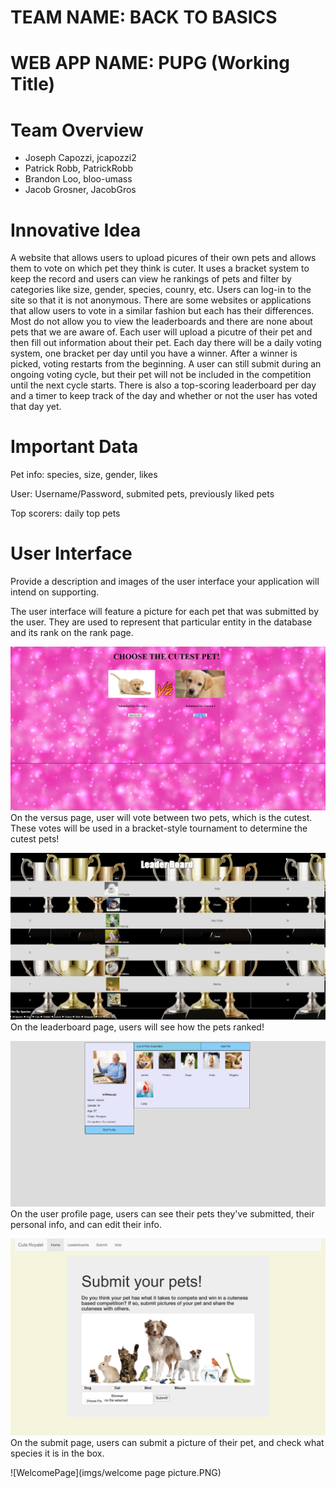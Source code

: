 # TEAM NAME: BACK TO BASICS

# WEB APP NAME: PUPG (Working Title)

# Team Overview

* Joseph Capozzi, jcapozzi2
* Patrick Robb, PatrickRobb
* Brandon Loo, bloo-umass
* Jacob Grosner, JacobGros

# Innovative Idea

A website that allows users to upload picures of their own pets and allows them to vote on which pet they think is cuter. It uses a bracket system to keep the record and users can view he rankings of pets and filter by categories like size, gender, species, counry, etc. Users can log-in to the site so that it is not anonymous. There are some websites or applications that allow users to vote in a similar fashion but each has their differences. Most do not allow you to view the leaderboards and there are none about pets that we are aware of. Each user will upload a picutre of their pet and then fill out information about their pet. Each day there will be a daily voting system, one bracket per day until you have a winner. After a winner is picked, voting restarts from the beginning. A user can still submit during an ongoing voting cycle, but their pet will not be included in the competition until the next cycle starts. There is also a top-scoring leaderboard per day and a timer to keep track of the day and whether or not the user has voted that day yet.

# Important Data

Pet info: species, size, gender, likes

User: Username/Password, submited pets, previously liked pets

Top scorers: daily top pets

# User Interface

Provide a description and images of the user interface your
application will intend on supporting.

The user interface will feature a picture for each pet that was submitted by the user. They are used to represent that particular entity in the database and its rank on the rank page. 

![VersusPage](imgs/VersusUI.png)
On the versus page, user will vote between two pets, which is the cutest. These votes will be used in a bracket-style tournament to determine the cutest pets!

![LeaderBoardPage](imgs/LeaderBoardUI.png)
On the leaderboard page, users will see how the pets ranked! 

![UserProfilePage](imgs/UserProfileUI.png)
On the user profile page, users can see their pets they've submitted, their personal info, and can edit their info. 

![SubmitUIPage](imgs/SubmitUI.png)
On the submit page, users can submit a picture of their pet, and check what species it is in the box. 

![WelcomePage](imgs/welcome page picture.PNG)




